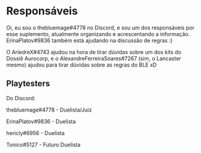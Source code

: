 # Responsáveis

Oi, eu sou o thebluemage#4778 no Discord, e sou um dos responsáveis por esse suplemento, atualmente organizando e acrescentando a informação. ErinaPlatov#9836 também está ajudando na discussão de regras :)

O AriedreX#4743 ajudou na hora de tirar dúvidas sobre um dos kits do Dossiê Aurocorp, e o AlexandreFerreiraSoares#7267 (sim, o Lancaster mesmo) ajudou para tirar dúvidas sobre as regras do BLE xD

## Playtesters

Do Discord:

thebluemage#4778 - Duelista/Juiz

ErinaPlatov#9836 - Duelista

hericly#6956 - Duelista

Tonico#5127 - Futuro Duelista
